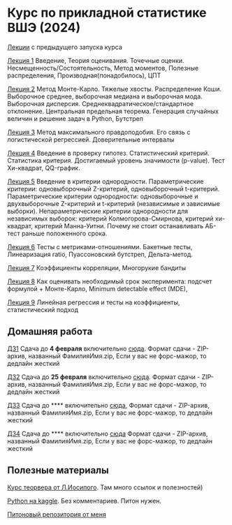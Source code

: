 # Курс по прикладной статистике ВШЭ (2024)


[Лекции](http://iosipoi.com/teaching/applied-statistics-3/) с предыдущего запуска курса

[Лекция 1](https://github.com/pileyan/applied_statistics_2024/tree/master/lect01) Введение, Теория оценивания. Точечные оценки. Несмещенность/Состоятельность, Метод моментов, Полезные распределения, Производная(понадобилось), ЦПТ

[Лекция 2](https://github.com/pileyan/applied_statistics_2024/tree/master/lect02) Метод Монте-Карло. Тяжелые хвосты. Распределение Коши. Выборочное среднее, выборочная медиана и выборочная мода. Выборочная дисперсия. Среднеквадратическое/стандартное отклонение. Центральная предельная теорема. Генерация случайных величин и решение задач в Python, Бутстреп

[Лекция 3](https://github.com/pileyan/applied_statistics_2024/tree/master/lect03) Метод максимального правдоподобия. Его связь с логистической регрессией. Доверительные интервалы

[Лекция 4](https://github.com/pileyan/applied_statistics_2024/tree/master/lect04) Введение в проверку гипотез. Статистический критерий. Статистика критерия. Достигаемый уровень значимости (p-value). Тест Хи-квадрат, QQ-график.

[Лекция 5](https://github.com/pileyan/applied_statistics_2024/tree/master/lect05) Введение в критерии однородности. Параметрические критерии: одновыборочный Z-критерий, одновыборочный t-критерий. Параметрические критерии однородности: одновыборочные и двухвыборочные Z-критерий и t-критерий (независимые и зависимые выборки). Непараметрические критерии однородности для независимых выборок: критерий Колмогорова-Смирнова, критерий хи-квадрат, критерий Манна-Уитни. Почему не стоит останавливать АБ-тест раньше положенного срока.

[Лекция 6](https://github.com/pileyan/applied_statistics_2024/tree/master/lect06) Тесты с метриками-отношениями. Бакетные тесты, Линеаризация ratio, Пуассоновский бутстреп, Дельта-метод. 

[Лекция 7](https://github.com/pileyan/applied_statistics_2024/tree/master/lect07) Коэффициенты корреляции, Многорукие бандиты

[Лекция 8](https://github.com/pileyan/applied_statistics_2024/tree/master/lect08) Как оценивать необходимый срок эксперимента: подсчет формулой + Монте-Карло, Minimum detectable effect (MDE), 

[Лекция 9](https://github.com/pileyan/applied_statistics_2024/tree/master/lect09) Линейная регрессия и тесты на коэффициенты, статистический подход

## Домашняя работа

[ДЗ1](https://github.com/pileyan/applied_statistics_2024/blob/master/homework/HW1.pdf) Сдача до **4 февраля** включительно [сюда](https://www.dropbox.com/request/ZplNuxAYc8H8TuIiTQc9). Формат сдачи - ZIP-архив, названный ФамилияИмя.zip, Если у вас не форс-мажор, то дедлайн жесткий

[ДЗ2](https://github.com/pileyan/applied_statistics_2024/blob/master/homework/HW2.pdf) Сдача до **25 февраля** включительно [сюда](https://www.dropbox.com/request/ZtpBFaJ8Pson13JURrhf). Формат сдачи - ZIP-архив, названный ФамилияИмя.zip, Если у вас не форс-мажор, то дедлайн жесткий

[ДЗ3](https://github.com/pileyan/applied_statistics_2024/blob/master/homework/HW3_2021-06-07.pdf) Сдача до **** включительно [сюда](https://www.dropbox.com/request/pP6YDgufWoLy2YEvQqCs),  Формат сдачи - ZIP-архив, названный ФамилияИмя.zip, Если у вас не форс-мажор, то дедлайн жесткий

[ДЗ4](https://github.com/pileyan/applied_statistics_2024/blob/master/homework/HW4.ipynb)  Сдача до **** включительно [сюда](https://www.dropbox.com/request/dTDSabcbdQLVdncsecSD) Формат сдачи - ZIP-архив, названный ФамилияИмя.zip, Если у вас не форс-мажор, то дедлайн жесткий

## Полезные материалы

[Курс теорвера от Л.Иосипого](http://iosipoi.com/teaching/introduction-to-probability-theory-4/). Там много ссылок и полезностей)

[Python на kaggle](https://www.kaggle.com/learn/python). Без комментариев. Питон нужен.

[Питоновый репозитория от меня](https://github.com/pileyan/DPO_Python_2023)

